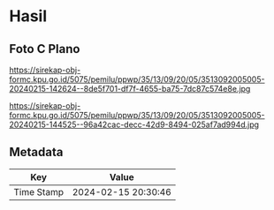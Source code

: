 # Hasil

## Foto C Plano

https://sirekap-obj-formc.kpu.go.id/5075/pemilu/ppwp/35/13/09/20/05/3513092005005-20240215-142624--8de5f701-df7f-4655-ba75-7dc87c574e8e.jpg

https://sirekap-obj-formc.kpu.go.id/5075/pemilu/ppwp/35/13/09/20/05/3513092005005-20240215-144525--96a42cac-decc-42d9-8494-025af7ad994d.jpg


## Metadata

| Key        | Value               |
| ---------- | ------------------- |
| Time Stamp | 2024-02-15 20:30:46 |



